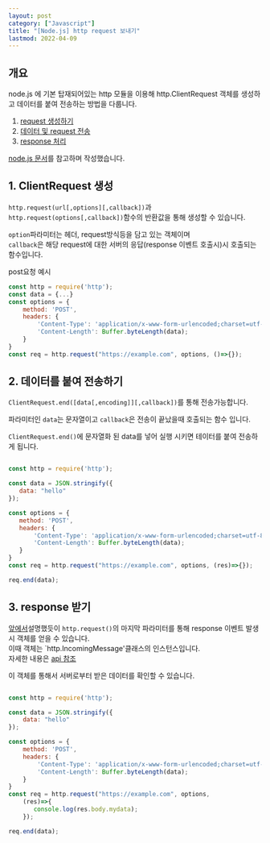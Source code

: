 ```yaml
---
layout: post
category: ["Javascript"]
title: "[Node.js] http request 보내기"
lastmod: 2022-04-09
---
```

## 개요
node.js 에 기본 탑재되어있는 http 모듈을 이용해 http.ClientRequest 객체를 생성하고 데이터를 붙여 전송하는 방법을 다룹니다.  
1. <a href="#stepA">request 생성하기</a>
2. <a href="#stepB">데이터 및 request 전송</a>
3. <a href="#stepC">response 처리</a>  
  
[node.js 문서](https://nodejs.org/dist/latest-v14.x/docs/api/http.html)를 참고하며 작성했습니다.  

## <a name="stepA">1. ClientRequest 생성</a>
`http.request(url[,options][,callback])`과 `http.request(options[,callback])`함수의 반환값을 통해 생성할 수 있습니다.  
  
`option`파라미터는 헤더, request방식등을 담고 있는 객체이며  
`callback`은 해당 request에 대한 서버의 응답(response 이벤트 호출시)시 호출되는 함수입니다.  

post요청 예시
```javascript
const http = require('http');
const data = {...}
const options = {
    method: 'POST',
    headers: {
        'Content-Type': 'application/x-www-form-urlencoded;charset=utf-8',
        'Content-Length': Buffer.byteLength(data);
    }
}
const req = http.request("https://example.com", options, ()=>{});
```
## <a name="stepB">2. 데이터를 붙여 전송하기</a>
`ClientRequest.end([data[,encoding]][,callback])`를 통해 전송가능합니다.  
  
파라미터인 `data`는 문자열이고 `callback`은 전송이 끝났을때 호출되는 함수 입니다.  
 
`ClientRequest.end()`에 문자열화 된 data를 넣어 실행 시키면 테이터를 붙여 전송하게 됩니다.  
  
 ```javascript

const http = require('http');

const data = JSON.stringify({
    data: "hello"
});

const options = {
    method: 'POST',
    headers: {
        'Content-Type': 'application/x-www-form-urlencoded;charset=utf-8',
        'Content-Length': Buffer.byteLength(data);
    }
}
const req = http.request("https://example.com", options, (res)=>{});

req.end(data);
 ```
  
## <a name="stepC">3. response 받기</a>
<a href="stepA">앞에서</a>설명했듯이 `http.request()`의 마지막 파라미터를 통해 response 이벤트 발생시 객체를 얻을 수 있습니다.  
이때 객체는 `http.IncomingMessage'클래스의 인스턴스입니다.  
자세한 내용은 [api 참조](https://nodejs.org/dist/latest-v14.x/docs/api/http.html#http_class_http_incomingmessage)  
  
이 객체를 통해서 서버로부터 받은 데이터를 확인할 수 있습니다.
  
```javascript

const http = require('http');

const data = JSON.stringify({
    data: "hello"
});

const options = {
    method: 'POST',
    headers: {
        'Content-Type': 'application/x-www-form-urlencoded;charset=utf-8',
        'Content-Length': Buffer.byteLength(data);
    }
}
const req = http.request("https://example.com", options,
    (res)=>{
       console.log(res.body.mydata);
    });

req.end(data);
```











